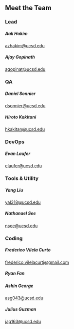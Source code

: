 ## Meet the Team

### Lead

##### Aali Hakim
azhakim@ucsd.edu
##### Ajay Gopinath
agopinat@ucsd.edu

### QA

##### Daniel Sonnier
dsonnier@ucsd.edu
##### Hiroto Kakitani
hkakitan@ucsd.edu

### DevOps

##### Evan Laufer
elaufer@ucsd.edu

### Tools & Utility

##### Yang Liu
yal318@ucsd.edu
##### Nathanael See
nsee@ucsd.edu

### Coding

##### Frederico Vilela Curto
frederico.vilelacurti@gmail.com
##### Ryan Fan
##### Ashin George
asg043@ucsd.edu
##### Julius Guzman
jag163@ucsd.edu
